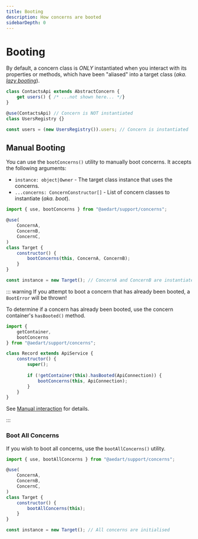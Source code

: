```yaml
---
title: Booting
description: How concerns are booted
sidebarDepth: 0
---
```


# Booting

By default, a concern class is _ONLY_ instantiated when you interact with its properties or methods, which have been "aliased"
into a target class (_aka. [lazy booting](https://en.wikipedia.org/wiki/Lazy_initialization)_).

```js
class ContactsApi extends AbstractConcern {
    get users() { /* ...not shown here... */}
}

@use(ContactsApi) // Concern is NOT instantiated
class UsersRegistry {}

const users = (new UsersRegistry()).users; // Concern is instantiated
```

## Manual Booting

You can use the `bootConcerns()` utility to manually boot concerns.
It accepts the following arguments:

- `instance: object|Owner` - The target class instance that uses the concerns.
- `...concerns: ConcernConstructor[]` - List of concern classes to instantiate (_aka. boot_).

```js
import { use, bootConcerns } from "@aedart/support/concerns";

@use(
    ConcernA,
    ConcernB,
    ConcernC,
)
class Target {
    constructor() {
        bootConcerns(this, ConcernA, ConcernB);
    }
}

const instance = new Target(); // ConcernA and ConcernB are instantiated
```

::: warning
If you attempt to boot a concern that has already been booted, a `BootError` will be thrown!

To determine if a concern has already been booted, use the concern container's `hasBooted()` method.

```js
import {
    getContainer,
    bootConcerns
} from "@aedart/support/concerns";

class Record extends ApiService {
    constructor() {
        super();
        
        if (!getContainer(this).hasBooted(ApiConnection)) {
            bootConcerns(this, ApiConnection);
        }
    }
}
```

See [Manual interaction](./usage.md#manual-interaction) for details.

:::

### Boot All Concerns

If you wish to boot all concerns, use the `bootAllConcerns()` utility.

```js
import { use, bootAllConcerns } from "@aedart/support/concerns";

@use(
    ConcernA,
    ConcernB,
    ConcernC,
)
class Target {
    constructor() {
        bootAllConcerns(this);
    }
}

const instance = new Target(); // All concerns are initialised
```